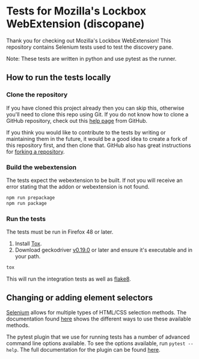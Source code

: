 # Tests for Mozilla's Lockbox WebExtension (discopane)

Thank you for checking out Mozilla's Lockbox WebExtension!
This repository contains Selenium tests used to test the discovery pane.

Note: These tests are written in python and use pytest as the runner.

## How to run the tests locally

### Clone the repository
If you have cloned this project already then you can skip this, otherwise you'll need to clone this repo using Git.
If you do not know how to clone a GitHub repository, check out this
[help page][git-clone] from GitHub.

If you think you would like to contribute to the tests by writing or maintaining them in the future,
it would be a good idea to create a fork of this repository first, and then clone that.
GitHub also has great instructions for [forking a repository][git-fork].

### Build the webextension

The tests expect the webextension to be built. If not you will receive an error stating that the
addon or webextension is not found. 

```bash
npm run prepackage
npm run package
```

### Run the tests
The tests must be run in Firefox 48 or later.

1. Install [Tox].
2. Download geckodriver [v0.19.0][geckodriver] or later and ensure it's executable and
   in your path.

```bash
tox
```
This will run the integration tests as well as [flake8][flake8].

## Changing or adding element selectors

[Selenium] allows for multiple types of HTML/CSS selection methods. The documentation found
[here][selenium-api] shows the different ways to use these available methods.

The pytest plugin that we use for running tests has a number of advanced
command line options available. To see the options available, run
`pytest --help`. The full documentation for the plugin can be found
[here][pytest-selenium].

[flake8]: http://flake8.pycqa.org/en/latest/
[git-clone]: https://help.github.com/articles/cloning-a-repository/
[git-fork]: https://help.github.com/articles/fork-a-repo/
[geckodriver]: https://github.com/mozilla/geckodriver/releases/tag/v0.19.1
[pytest-selenium]: http://pytest-selenium.readthedocs.org/
[Selenium]: http://selenium-python.readthedocs.io/index.html
[selenium-api]: http://selenium-python.readthedocs.io/locating-elements.html
[Tox]: http://tox.readthedocs.io/

